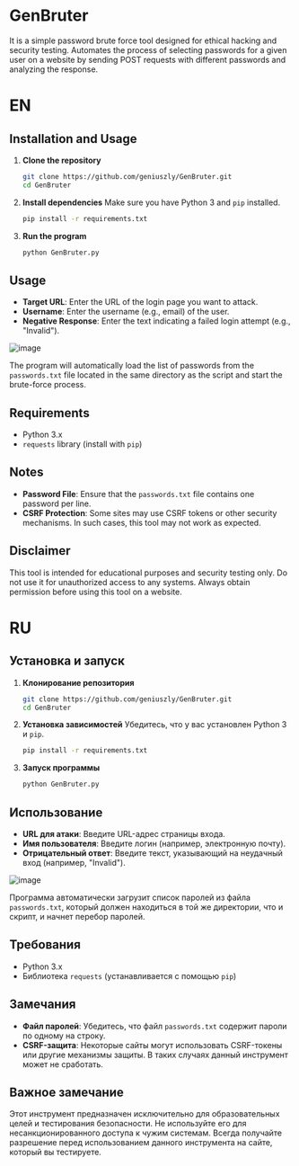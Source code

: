 # GenBruter
It is a simple password brute force tool designed for ethical hacking and security testing. Automates the process of selecting passwords for a given user on a website by sending POST requests with different passwords and analyzing the response.

# EN
## Installation and Usage

1. **Clone the repository**
   ```bash
   git clone https://github.com/geniuszly/GenBruter.git
   cd GenBruter
   ```
2. **Install dependencies**
   Make sure you have Python 3 and `pip` installed.
   ```bash
   pip install -r requirements.txt
   ```
3. **Run the program**
   ```bash
   python GenBruter.py
   ```
## Usage
- **Target URL**: Enter the URL of the login page you want to attack.
- **Username**: Enter the username (e.g., email) of the user.
- **Negative Response**: Enter the text indicating a failed login attempt (e.g., "Invalid").

![image](https://github.com/user-attachments/assets/613e0300-a85b-40cd-b2ce-634af2196987)

The program will automatically load the list of passwords from the `passwords.txt` file located in the same directory as the script and start the brute-force process.

## Requirements
- Python 3.x
- `requests` library (install with `pip`)

## Notes
- **Password File**: Ensure that the `passwords.txt` file contains one password per line.
- **CSRF Protection**: Some sites may use CSRF tokens or other security mechanisms. In such cases, this tool may not work as expected.

## Disclaimer
This tool is intended for educational purposes and security testing only. Do not use it for unauthorized access to any systems. Always obtain permission before using this tool on a website.

# RU

## Установка и запуск

1. **Клонирование репозитория**
   ```bash
   git clone https://github.com/geniuszly/GenBruter.git
   cd GenBruter
   ```
2. **Установка зависимостей**
   Убедитесь, что у вас установлен Python 3 и `pip`.
   ```bash
   pip install -r requirements.txt
   ```
3. **Запуск программы**
   ```bash
   python GenBruter.py
   ```

## Использование
- **URL для атаки**: Введите URL-адрес страницы входа.
- **Имя пользователя**: Введите логин (например, электронную почту).
- **Отрицательный ответ**: Введите текст, указывающий на неудачный вход (например, "Invalid").

![image](https://github.com/user-attachments/assets/613e0300-a85b-40cd-b2ce-634af2196987)

Программа автоматически загрузит список паролей из файла `passwords.txt`, который должен находиться в той же директории, что и скрипт, и начнет перебор паролей.

## Требования
- Python 3.x
- Библиотека `requests` (устанавливается с помощью `pip`)


## Замечания
- **Файл паролей**: Убедитесь, что файл `passwords.txt` содержит пароли по одному на строку.
- **CSRF-защита**: Некоторые сайты могут использовать CSRF-токены или другие механизмы защиты. В таких случаях данный инструмент может не сработать.

## Важное замечание
Этот инструмент предназначен исключительно для образовательных целей и тестирования безопасности. Не используйте его для несанкционированного доступа к чужим системам. Всегда получайте разрешение перед использованием данного инструмента на сайте, который вы тестируете.
